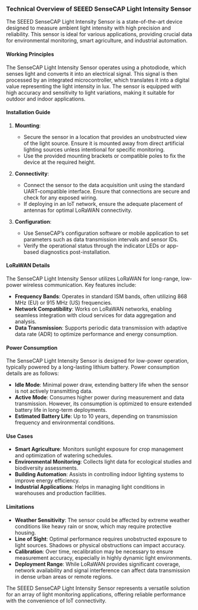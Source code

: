 ### Technical Overview of SEEED SenseCAP Light Intensity Sensor

The SEEED SenseCAP Light Intensity Sensor is a state-of-the-art device designed to measure ambient light intensity with high precision and reliability. This sensor is ideal for various applications, providing crucial data for environmental monitoring, smart agriculture, and industrial automation.

#### Working Principles

The SenseCAP Light Intensity Sensor operates using a photodiode, which senses light and converts it into an electrical signal. This signal is then processed by an integrated microcontroller, which translates it into a digital value representing the light intensity in lux. The sensor is equipped with high accuracy and sensitivity to light variations, making it suitable for outdoor and indoor applications.

#### Installation Guide

1. **Mounting**: 
   - Secure the sensor in a location that provides an unobstructed view of the light source. Ensure it is mounted away from direct artificial lighting sources unless intentional for specific monitoring.
   - Use the provided mounting brackets or compatible poles to fix the device at the required height.

2. **Connectivity**:
   - Connect the sensor to the data acquisition unit using the standard UART-compatible interface. Ensure that connections are secure and check for any exposed wiring.
   - If deploying in an IoT network, ensure the adequate placement of antennas for optimal LoRaWAN connectivity.

3. **Configuration**:
   - Use SenseCAP’s configuration software or mobile application to set parameters such as data transmission intervals and sensor IDs.
   - Verify the operational status through the indicator LEDs or app-based diagnostics post-installation.

#### LoRaWAN Details

The SenseCAP Light Intensity Sensor utilizes LoRaWAN for long-range, low-power wireless communication. Key features include:

- **Frequency Bands**: Operates in standard ISM bands, often utilizing 868 MHz (EU) or 915 MHz (US) frequencies.
- **Network Compatibility**: Works on LoRaWAN networks, enabling seamless integration with cloud services for data aggregation and analysis.
- **Data Transmission**: Supports periodic data transmission with adaptive data rate (ADR) to optimize performance and energy consumption.

#### Power Consumption

The SenseCAP Light Intensity Sensor is designed for low-power operation, typically powered by a long-lasting lithium battery. Power consumption details are as follows:

- **Idle Mode**: Minimal power draw, extending battery life when the sensor is not actively transmitting data.
- **Active Mode**: Consumes higher power during measurement and data transmission. However, its consumption is optimized to ensure extended battery life in long-term deployments.
- **Estimated Battery Life**: Up to 10 years, depending on transmission frequency and environmental conditions.

#### Use Cases

- **Smart Agriculture**: Monitors sunlight exposure for crop management and optimization of watering schedules.
- **Environmental Monitoring**: Collects light data for ecological studies and biodiversity assessments.
- **Building Automation**: Assists in controlling indoor lighting systems to improve energy efficiency.
- **Industrial Applications**: Helps in managing light conditions in warehouses and production facilities.

#### Limitations

- **Weather Sensitivity**: The sensor could be affected by extreme weather conditions like heavy rain or snow, which may require protective housing.
- **Line of Sight**: Optimal performance requires unobstructed exposure to light sources. Shadows or physical obstructions can impact accuracy.
- **Calibration**: Over time, recalibration may be necessary to ensure measurement accuracy, especially in highly dynamic light environments.
- **Deployment Range**: While LoRaWAN provides significant coverage, network availability and signal interference can affect data transmission in dense urban areas or remote regions.

The SEEED SenseCAP Light Intensity Sensor represents a versatile solution for an array of light monitoring applications, offering reliable performance with the convenience of IoT connectivity.